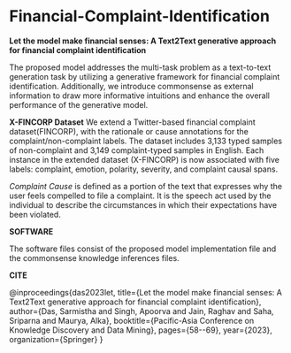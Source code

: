 # Financial-Complaint-Identification
**Let the model make financial senses: A Text2Text generative approach for financial complaint identification**

The proposed model addresses the multi-task problem as a text-to-text generation task by utilizing a generative framework for financial complaint identification. Additionally, we introduce commonsense as external information to draw more informative intuitions and enhance the overall performance of the generative model.

**X-FINCORP Dataset**
We extend a Twitter-based financial complaint dataset(FINCORP), with the rationale or cause annotations for the complaint/non-complaint labels.  The dataset includes 3,133 typed samples of non-complaint and 3,149 complaint-typed samples in English. Each instance in the extended dataset (X-FINCORP) is now associated with five labels: complaint, emotion, polarity, severity, and complaint causal spans.

_Complaint Cause_ is defined as a portion of the text that expresses why the user feels compelled to file a complaint. It is the speech act used by the individual to describe the circumstances in which their expectations have been violated. 

**SOFTWARE**

The software files consist of the proposed model implementation file and the commonsense knowledge inferences files. 


**CITE**

@inproceedings{das2023let,
  title={Let the model make financial senses: A Text2Text generative approach for financial complaint identification},
  author={Das, Sarmistha and Singh, Apoorva and Jain, Raghav and Saha, Sriparna and Maurya, Alka},
  booktitle={Pacific-Asia Conference on Knowledge Discovery and Data Mining},
  pages={58--69},
  year={2023},
  organization={Springer}
}
